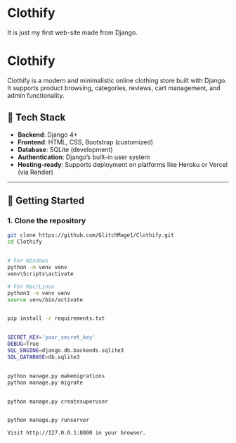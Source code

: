# Clothify
It is just my first web-site made from Django.


# Clothify

Clothify is a modern and minimalistic online clothing store built with Django. It supports product browsing, categories, reviews, cart management, and admin functionality.

## 🔧 Tech Stack

- **Backend**: Django 4+
- **Frontend**: HTML, CSS, Bootstrap (customized)
- **Database**: SQLite (development)
- **Authentication**: Django’s built-in user system
- **Hosting-ready**: Supports deployment on platforms like Heroku or Vercel (via Render)

---

## 🚀 Getting Started

### 1. Clone the repository

```bash
git clone https://github.com/GlitchMage1/Clothify.git
cd Clothify


# For Windows
python -m venv venv
venv\Scripts\activate

# For Mac/Linux
python3 -m venv venv
source venv/bin/activate


pip install -r requirements.txt


SECRET_KEY='your_secret_key'
DEBUG=True
SQL_ENGINE=django.db.backends.sqlite3
SQL_DATABASE=db.sqlite3


python manage.py makemigrations
python manage.py migrate


python manage.py createsuperuser


python manage.py runserver

Visit http://127.0.0.1:8000 in your browser.
